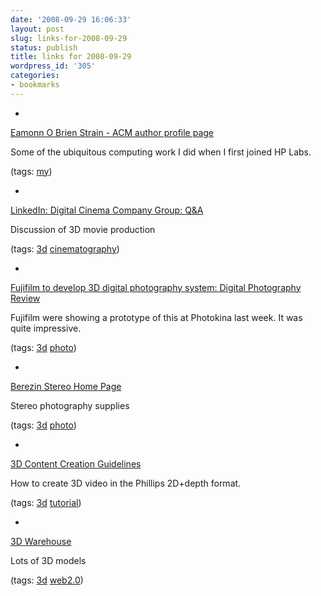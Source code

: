 ```yaml
---
date: '2008-09-29 16:06:33'
layout: post
slug: links-for-2008-09-29
status: publish
title: links for 2008-09-29
wordpress_id: '305'
categories:
- bookmarks
---
```


  * 
                

[Eamonn O Brien Strain - ACM author profile page](http://portal.acm.org/author_page.cfm?id=81100121981&coll=GUIDE&dl=GUIDE&trk=0)


                

Some of the ubiquitous computing work I did when I first joined HP Labs.


                

(tags: [my](http://delicious.com/eob/my))


            
  * 
                

[LinkedIn: Digital Cinema Company Group: Q&A](http://www.linkedin.com/groupAnswers?viewQuestionAndAnswers=&gid=3671&discussionID=31596&sik=1222661211098&trk=ug_qa_q&goback=%2Eana_3671_1222661211097_1%2Eana_3671_1222661211098_2)


                

Discussion of 3D movie production


                

(tags: [3d](http://delicious.com/eob/3d) [cinematography](http://delicious.com/eob/cinematography))


            
  * 
                

[Fujifilm to develop 3D digital photography system: Digital Photography Review](http://www.dpreview.com/news/0809/08092209fujifilm3D.asp)


                

Fujifilm were showing a prototype of this at Photokina last week.  It was quite impressive.


                

(tags: [3d](http://delicious.com/eob/3d) [photo](http://delicious.com/eob/photo))


            
  * 
                

[Berezin Stereo Home Page](http://www.berezin.com/3d/Default.htm)


                

Stereo photography supplies


                

(tags: [3d](http://delicious.com/eob/3d) [photo](http://delicious.com/eob/photo))


            
  * 
                

[3D Content Creation Guidelines](http://www.wowvx.com/assets/Downloadablefile/3D-Content-Creation-Notes-15363.pdf)


                

How to create 3D video in the Phillips 2D+depth format.


                

(tags: [3d](http://delicious.com/eob/3d) [tutorial](http://delicious.com/eob/tutorial))


            
  * 
                

[3D Warehouse](http://sketchup.google.com/3dwarehouse/)


                

Lots of 3D models


                

(tags: [3d](http://delicious.com/eob/3d) [web2.0](http://delicious.com/eob/web2.0))


            
